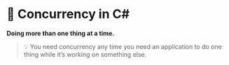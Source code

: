 # 🚀 Concurrency in C#

**Doing more than one thing at a time.**
> 💡 You need concurrency any time you need an application to do one thing while it’s working on something else.

